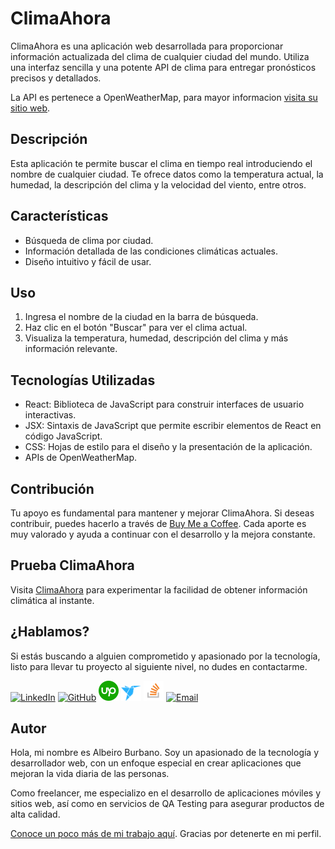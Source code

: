# ClimaAhora

ClimaAhora es una aplicación web desarrollada para proporcionar información actualizada del clima de cualquier ciudad del mundo. Utiliza una interfaz sencilla y una potente API de clima para entregar pronósticos precisos y detallados.

La API es pertenece a OpenWeatherMap, para mayor informacion [visita su sitio web](https://openweathermap.org).

## Descripción

Esta aplicación te permite buscar el clima en tiempo real introduciendo el nombre de cualquier ciudad. Te ofrece datos como la temperatura actual, la humedad, la descripción del clima y la velocidad del viento, entre otros.

## Características

- Búsqueda de clima por ciudad.
- Información detallada de las condiciones climáticas actuales.
- Diseño intuitivo y fácil de usar.

## Uso

1. Ingresa el nombre de la ciudad en la barra de búsqueda.
2. Haz clic en el botón "Buscar" para ver el clima actual.
3. Visualiza la temperatura, humedad, descripción del clima y más información relevante.

## Tecnologías Utilizadas

- React: Biblioteca de JavaScript para construir interfaces de usuario interactivas.
- JSX: Sintaxis de JavaScript que permite escribir elementos de React en código JavaScript.
- CSS: Hojas de estilo para el diseño y la presentación de la aplicación.
- APIs de OpenWeatherMap.

## Contribución

Tu apoyo es fundamental para mantener y mejorar ClimaAhora. Si deseas contribuir, puedes hacerlo a través de [Buy Me a Coffee](https://www.buymeacoffee.com/albeirojbtr). Cada aporte es muy valorado y ayuda a continuar con el desarrollo y la mejora constante.


## Prueba ClimaAhora

Visita [ClimaAhora](https://clima-ahora.web.app) para experimentar la facilidad de obtener información climática al instante.

## ¿Hablamos?

Si estás buscando a alguien comprometido y apasionado por la tecnología, listo para llevar tu proyecto al siguiente nivel, no dudes en contactarme.

<p align="left">
  <a href="http://www.linkedin.com/in/albeiro-jose-burbano-tobar-759ba4297"><img src="https://img.icons8.com/fluent/48/000000/linkedin.png" alt="LinkedIn" width="32"></a>
  <a href="https://github.com/AlbeiroBurbanoTobar/ppi_pl_BurbanoA"><img src="https://img.icons8.com/fluent/48/000000/github.png" alt="GitHub" width="32"></a>
  <a href="https://www.upwork.com/freelancers/~017e0544b7ea64d6c0?mp_source=share"><img src="https://raw.githubusercontent.com/AlbeiroBurbano/ImagenesIconos/main/upwork.png" alt="Upwork" width="32"></a>
  <a href="https://www.freelancer.com/u/Albeiro73?sb=t"><img src="https://raw.githubusercontent.com/AlbeiroBurbano/ImagenesIconos/main/freelancer.png" alt="Freelancer" width="32"></a>
  <a href="https://stackoverflow.com/users/24090991/albeiro-burbano"><img src="https://raw.githubusercontent.com/AlbeiroBurbano/ImagenesIconos/main/overflow.png" alt="Stack Overflow" width="32"></a>
  <a href="mailto:albeirojbt@gmail.com"><img src="https://img.icons8.com/fluent/48/000000/mail.png" alt="Email" width="32"></a>
</p>

## Autor

Hola, mi nombre es Albeiro Burbano. Soy un apasionado de la tecnología y desarrollador web, con un enfoque especial en crear aplicaciones que mejoran la vida diaria de las personas.

Como freelancer, me especializo en el desarrollo de aplicaciones móviles y sitios web, así como en servicios de QA Testing para asegurar productos de alta calidad.

[Conoce un poco más de mi trabajo aquí](https://github.com/AlbeiroBurbanoTobar).
Gracias por detenerte en mi perfil.


